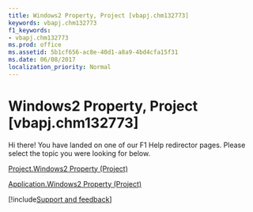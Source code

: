 ```yaml
---
title: Windows2 Property, Project [vbapj.chm132773]
keywords: vbapj.chm132773
f1_keywords:
- vbapj.chm132773
ms.prod: office
ms.assetid: 5b1cf656-ac8e-40d1-a8a9-4bd4cfa15f31
ms.date: 06/08/2017
localization_priority: Normal
---
```



# Windows2 Property, Project [vbapj.chm132773]

Hi there! You have landed on one of our F1 Help redirector pages. Please select the topic you were looking for below.

[Project.Windows2 Property (Project)](https://msdn.microsoft.com/library/0f10c401-d09b-82db-60ed-0f2b03b82656%28Office.15%29.aspx)

[Application.Windows2 Property (Project)](https://msdn.microsoft.com/library/038d051c-769d-3a14-c884-7b4b669d3cc8%28Office.15%29.aspx)

[!include[Support and feedback](~/includes/feedback-boilerplate.md)]